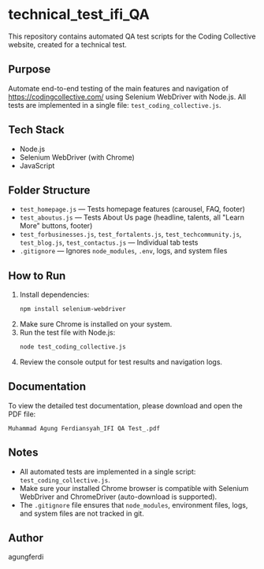 # technical_test_ifi_QA

This repository contains automated QA test scripts for the Coding Collective website, created for a technical test.

## Purpose
Automate end-to-end testing of the main features and navigation of https://codingcollective.com/ using Selenium WebDriver with Node.js. All tests are implemented in a single file: `test_coding_collective.js`.

## Tech Stack
- Node.js
- Selenium WebDriver (with Chrome)
- JavaScript

## Folder Structure
- `test_homepage.js` — Tests homepage features (carousel, FAQ, footer)
- `test_aboutus.js` — Tests About Us page (headline, talents, all "Learn More" buttons, footer)
- `test_forbusinesses.js`, `test_fortalents.js`, `test_techcommunity.js`, `test_blog.js`, `test_contactus.js` — Individual tab tests
- `.gitignore` — Ignores `node_modules`, `.env`, logs, and system files

## How to Run
1. Install dependencies:
   ```sh
   npm install selenium-webdriver
   ```
2. Make sure Chrome is installed on your system.
3. Run the test file with Node.js:
   ```sh
   node test_coding_collective.js
   ```
4. Review the console output for test results and navigation logs.

## Documentation
To view the detailed test documentation, please download and open the PDF file:

`Muhammad Agung Ferdiansyah_IFI QA Test_.pdf`

## Notes
- All automated tests are implemented in a single script: `test_coding_collective.js`.
- Make sure your installed Chrome browser is compatible with Selenium WebDriver and ChromeDriver (auto-download is supported).
- The `.gitignore` file ensures that `node_modules`, environment files, logs, and system files are not tracked in git.

## Author
agungferdi
